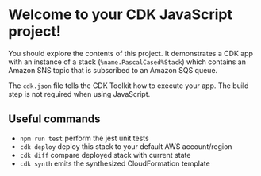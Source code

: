 # Welcome to your CDK JavaScript project!

You should explore the contents of this project. It demonstrates a CDK app with an instance of a stack (`%name.PascalCased%Stack`)
which contains an Amazon SNS topic that is subscribed to an Amazon SQS queue.

The `cdk.json` file tells the CDK Toolkit how to execute your app. The build step is not required when using JavaScript.

## Useful commands

 * `npm run test`         perform the jest unit tests
 * `cdk deploy`           deploy this stack to your default AWS account/region
 * `cdk diff`             compare deployed stack with current state
 * `cdk synth`            emits the synthesized CloudFormation template

